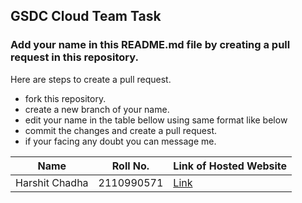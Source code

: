 ## GSDC Cloud Team Task

### Add your name in this README.md file by creating a pull request in this repository.
Here are steps to create a pull request.
- fork this repository.
- create a new branch of your name.
- edit your name in the table bellow using same format like below
- commit the changes and create a pull request.
- if your facing any doubt you can message me.

| Name | Roll No. | Link of Hosted Website |
| --------------- | --------------- | --------------- |
| Harshit Chadha | 2110990571 | [Link](harshit0571.github.io) |



